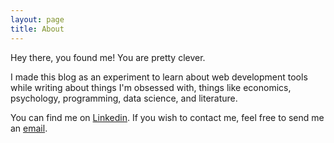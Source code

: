 ```yaml
---
layout: page
title: About
---
```


<p class="message">
  Hey there, you found me! You are pretty clever.
</p>

I made this blog as an experiment to learn about web development tools while writing about things I'm obsessed with, things like economics, psychology, programming, data science, and literature.
 
You can find me on [Linkedin](http://ca.linkedin.com/in/akondamreddy). If you wish to contact me, feel free to send me an [email](abhinaykondamreddy@gmail.com).

